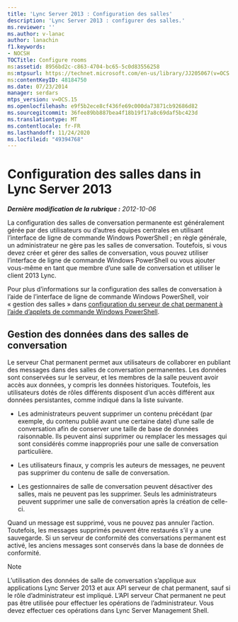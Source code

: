 ```yaml
---
title: 'Lync Server 2013 : Configuration des salles'
description: 'Lync Server 2013 : configurer des salles.'
ms.reviewer: ''
ms.author: v-lanac
author: lanachin
f1.keywords:
- NOCSH
TOCTitle: Configure rooms
ms:assetid: 8956bd2c-c863-4704-bc65-5c0d83556258
ms:mtpsurl: https://technet.microsoft.com/en-us/library/JJ205067(v=OCS.15)
ms:contentKeyID: 48184750
ms.date: 07/23/2014
manager: serdars
mtps_version: v=OCS.15
ms.openlocfilehash: e9f5b2ece8cf436fe69c000da73871cb92686d82
ms.sourcegitcommit: 36fee89bb887bea4f18b19f17a8c69daf5bc423d
ms.translationtype: MT
ms.contentlocale: fr-FR
ms.lasthandoff: 11/24/2020
ms.locfileid: "49394768"
---
```

# <a name="configure-rooms-in-lync-server-2013"></a>Configuration des salles dans in Lync Server 2013

<div data-xmlns="http://www.w3.org/1999/xhtml">

<div class="topic" data-xmlns="http://www.w3.org/1999/xhtml" data-msxsl="urn:schemas-microsoft-com:xslt" data-cs="https://msdn.microsoft.com/">

<div data-asp="https://msdn2.microsoft.com/asp">



</div>

<div id="mainSection">

<div id="mainBody">

<span> </span>

_**Dernière modification de la rubrique :** 2012-10-06_

La configuration des salles de conversation permanente est généralement gérée par des utilisateurs ou d’autres équipes centrales en utilisant l’interface de ligne de commande Windows PowerShell ; en règle générale, un administrateur ne gère pas les salles de conversation. Toutefois, si vous devez créer et gérer des salles de conversation, vous pouvez utiliser l’interface de ligne de commande Windows PowerShell ou vous ajouter vous-même en tant que membre d’une salle de conversation et utiliser le client 2013 Lync.

Pour plus d’informations sur la configuration des salles de conversation à l’aide de l’interface de ligne de commande Windows PowerShell, voir « gestion des salles » dans [configuration du serveur de chat permanent à l’aide d’applets de commande Windows PowerShell](configuring-persistent-chat-server-by-using-windows-powershell-cmdlets.md).

<div>

## <a name="managing-data-in-chat-rooms"></a>Gestion des données dans des salles de conversation

Le serveur Chat permanent permet aux utilisateurs de collaborer en publiant des messages dans des salles de conversation permanentes. Les données sont conservées sur le serveur, et les membres de la salle peuvent avoir accès aux données, y compris les données historiques. Toutefois, les utilisateurs dotés de rôles différents disposent d’un accès différent aux données persistantes, comme indiqué dans la liste suivante.

  - Les administrateurs peuvent supprimer un contenu précédant (par exemple, du contenu publié avant une certaine date) d’une salle de conversation afin de conserver une taille de base de données raisonnable. Ils peuvent ainsi supprimer ou remplacer les messages qui sont considérés comme inappropriés pour une salle de conversation particulière.

  - Les utilisateurs finaux, y compris les auteurs de messages, ne peuvent pas supprimer du contenu de salle de conversation.

  - Les gestionnaires de salle de conversation peuvent désactiver des salles, mais ne peuvent pas les supprimer. Seuls les administrateurs peuvent supprimer une salle de conversation après la création de celle-ci.

Quand un message est supprimé, vous ne pouvez pas annuler l’action. Toutefois, les messages supprimés peuvent être restaurés s’il y a une sauvegarde. Si un serveur de conformité des conversations permanent est activé, les anciens messages sont conservés dans la base de données de conformité.

<div>


> [!NOTE]  
> L’utilisation des données de salle de conversation s’applique aux applications Lync Server 2013 et aux API serveur de chat permanent, sauf si le rôle d’administrateur est impliqué. L’API serveur Chat permanent ne peut pas être utilisée pour effectuer les opérations de l’administrateur. Vous devez effectuer ces opérations dans Lync Server Management Shell.



</div>

</div>

</div>

<span> </span>

</div>

</div>

</div>

